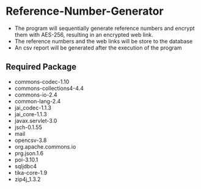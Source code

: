 # Reference-Number-Generator
 - The program will sequentially generate reference numbers and encrypt them with AES-256, resulting in an encrypted web link.
 - The reference numbers and the web links will be store to the database
 - An csv report will be generated after the execution of the program
## Required Package
- commons-codec-1.10
- commons-collections4-4.4
- commons-io-2.4
- common-lang-2.4
- jai_codec-1.1.3
- jai_core-1.1.3
- javax.servlet-3.0
- jsch-0.1.55
- mail
- opencsv-3.8
- org.apache.commons.io
- prg.json.1.6
- poi-3.10.1
- sqljdbc4
- tika-core-1.9
- zip4j_1.3.2
